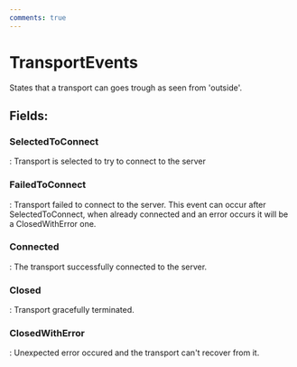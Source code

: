 ```yaml
---
comments: true
---
```

# TransportEvents

States that a transport can goes trough as seen from 'outside'. 

## **Fields**:
### **SelectedToConnect**
: Transport is selected to try to connect to the server 
### **FailedToConnect**
: Transport failed to connect to the server. This event can occur after SelectedToConnect, when already connected and an error occurs it will be a ClosedWithError one. 
### **Connected**
: The transport successfully connected to the server. 
### **Closed**
: Transport gracefully terminated. 
### **ClosedWithError**
: Unexpected error occured and the transport can't recover from it. 